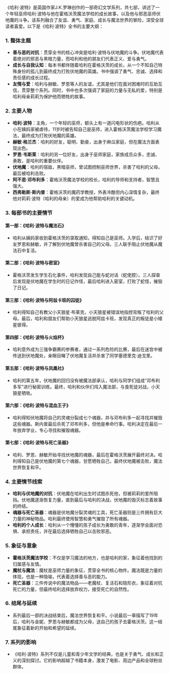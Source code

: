 《哈利·波特》是英国作家J.K.罗琳创作的一部奇幻文学系列，共七部，讲述了一个年轻巫师哈利·波特与他在霍格沃茨魔法学校的成长故事，以及他与邪恶巫师伏地魔的斗争。该系列融合了友谊、勇气、家庭、成长与魔法世界的冒险，深受全球读者喜爱。以下是《哈利·波特》全书的主要大纲：

### 1. **整体主题**
   - **善与恶的对抗**：贯穿全书的核心冲突是哈利·波特与伏地魔的斗争。伏地魔代表着绝对的邪恶与黑暗力量，而哈利和他的朋友们代表正义、爱与勇气。
   - **成长与自我认知**：每本书都伴随着哈利在霍格沃茨的成长，从一个不知自己特殊身份的孤儿到最终成为打败伏地魔的英雄。书中强调了勇气、忠诚、选择和责任感的成长过程。
   - **友情与爱**：哈利与赫敏、罗恩等人的友谊，尤其是他们在面对困难时的互助互信，贯穿整个系列。同时，书中也多次强调了家庭的力量与无私的爱，特别是哈利母亲莉莉为保护他而牺牲的故事。

### 2. **主要人物**
   - **哈利·波特**：主角，一个年轻的巫师，额头上有一道闪电形状的伤疤。哈利从小在姨妈家被虐待，11岁时被告知自己是巫师，进入霍格沃茨魔法学校学习魔法，最终成为打败伏地魔的英雄。
   - **赫敏·格兰杰**：哈利的好友，聪明、勤奋，出身于麻瓜家庭，但在魔法方面表现出色。
   - **罗恩·韦斯莱**：哈利的另一位好友，出身于巫师家庭，家族成员众多，忠诚、勇敢，是哈利的重要伙伴。
   - **伏地魔**：哈利的宿敌，黑暗巫师，曾试图控制巫师世界，杀害了哈利的父母，最后被哈利击败。
   - **阿不思·邓布利多**：霍格沃茨魔法学校的校长，哈利的导师和支持者，智慧且强大。
   - **西弗勒斯·斯内普**：霍格沃茨的魔药学教授，外表冷酷但内心深情复杂，最终他对莉莉·波特（哈利的母亲）的爱成为他帮助哈利的关键动机。

### 3. **每部书的主要情节**
   
#### **第一部：《哈利·波特与魔法石》**
   - 哈利从姨妈家收到霍格沃茨的录取通知，得知自己是巫师。入学后，结识了好友罗恩和赫敏，并了解到伏地魔曾杀害自己的父母。三人联手阻止伏地魔从魔法石中复活。
   
#### **第二部：《哈利·波特与密室》**
   - 霍格沃茨发生学生石化事件，哈利发现自己能与蛇对话（蛇佬腔）。三人探查后发现是伏地魔在学生时的日记作怪，最后哈利进入密室，打败了蛇怪，摧毁了日记。

#### **第三部：《哈利·波特与阿兹卡班的囚徒》**
   - 哈利得知自己有教父小天狼星·布莱克，小天狼星被错误地指控背叛了哈利的父母。最后，哈利和朋友们帮助小天狼星逃脱阿兹卡班，发现真正的叛徒是小矮星彼得。

#### **第四部：《哈利·波特与火焰杯》**
   - 哈利意外成为三强争霸赛的参赛者，通过一系列危险的比赛，最后在迷宫中被传送到伏地魔处，亲眼目睹了伏地魔复活并杀害了同学塞德里克·迪戈里。

#### **第五部：《哈利·波特与凤凰社》**
   - 哈利的第五年，伏地魔的回归没有被魔法部承认，哈利与同学们组成“邓布利多军”进行秘密训练。最终，哈利和伙伴们闯入魔法部，与食死徒对战，小天狼星牺牲。

#### **第六部：《哈利·波特与混血王子》**
   - 哈利得知伏地魔将自己的灵魂分裂成七个魂器，并与邓布利多一起寻找并摧毁这些魂器。斯内普最后杀死了邓布利多，但他是奉命行事。哈利决定在最后一年放弃学业，专心寻找和摧毁魂器。

#### **第七部：《哈利·波特与死亡圣器》**
   - 哈利、罗恩、赫敏开始寻找伏地魔的魂器，最后在霍格沃茨展开最终对决。哈利得知自己是伏地魔的第七个魂器，甘愿牺牲自己，最终伏地魔被击败，魔法世界恢复和平。

### 4. **主要情节线索**
   - **哈利与伏地魔的对抗**：伏地魔在哈利出生时试图杀死他，但被莉莉的爱所阻挡。伏地魔逐渐恢复力量，直到最后与哈利的决战，伏地魔的毁灭标志着故事的终结。
   - **魂器与死亡圣器**：魂器是伏地魔分裂灵魂的工具，死亡圣器则是三件拥有巨大力量的神秘物品。哈利最终使用智慧和勇气摧毁了所有魂器。
   - **哈利的个人成长**：哈利从一个懵懂的孩子成长为勇敢的青年，逐渐学会面对恐惧、承担责任，并在最后选择牺牲自己以击败邪恶。

### 5. **象征与意象**
   - **霍格沃茨魔法学校**：不仅是学习魔法的地方，也是哈利的家，象征着他找到的归属感与友情。
   - **魔杖与魔法**：魔杖是巫师力量的象征，贯穿全书的核心物件。魔法既是力量的体现，也是一种隐喻，代表着选择善与恶的能力。
   - **死亡圣器**：三件传说中的魔法物品——老魔杖、复活石和隐形衣，象征着对抗死亡的力量，但最终哈利选择放弃权力，接受死亡的自然性。

### 6. **结尾与延续**
   - 系列最后一部的决战结束后，魔法世界恢复和平。小说最后一章描写了19年后，哈利与金妮、罗恩与赫敏都成为父母，送自己的孩子去霍格沃茨。这一结尾象征着新的开始和希望的延续。

### 7. **系列的影响**
   - 《哈利·波特》系列不仅是儿童和青少年文学的经典，也是关于勇气、成长和正义的深刻探讨。它的影响超越了书籍本身，激发了电影、周边产品和全球粉丝群体。